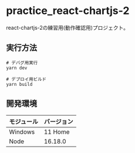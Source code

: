 # practice_react-chartjs-2

react-chartjs-2の練習用(動作確認用)プロジェクト。  

## 実行方法

```shell
# デバグ用実行
yarn dev

# デプロイ用ビルド
yarn build
```

## 開発環境

| モジュール | バージョン |
| ---- | ---- |
| Windows | 11 Home |
| Node | 16.18.0 |
